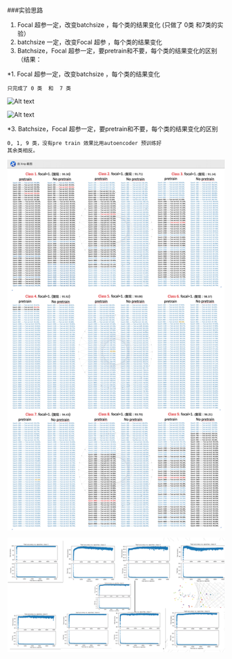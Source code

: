 ###实验思路
1. Focal 超参一定，改变batchsize ，每个类的结果变化 (只做了 0类  和7类的实验）
2. batchsize 一定，改变Focal 超参 ，每个类的结果变化 
3. Batchsize，Focal 超参一定，要pretrain和不要，每个类的结果变化的区别 （结果：


*1. Focal 超参一定，改变batchsize ，每个类的结果变化

    只完成了 0 类  和  7 类
    

![Alt text](https://github.com/MUST-AI-Lab/Deep-SVDD/blob/master/imgs/class0.jpg)

![Alt text](https://github.com/MUST-AI-Lab/Deep-SVDD/blob/master/imgs/class7.jpg)









*3. Batchsize，Focal 超参一定，要pretrain和不要，每个类的结果变化的区别

    0, 1, 9 类，没有pre train 效果比用autoencoder 预训练好
    其余类相反。
    

![Alt text](https://github.com/MUST-AI-Lab/Deep-SVDD/blob/master/imgs/no%20pretrain.jpg)

![Alt text](https://github.com/MUST-AI-Lab/Deep-SVDD/blob/master/imgs/no.png)
